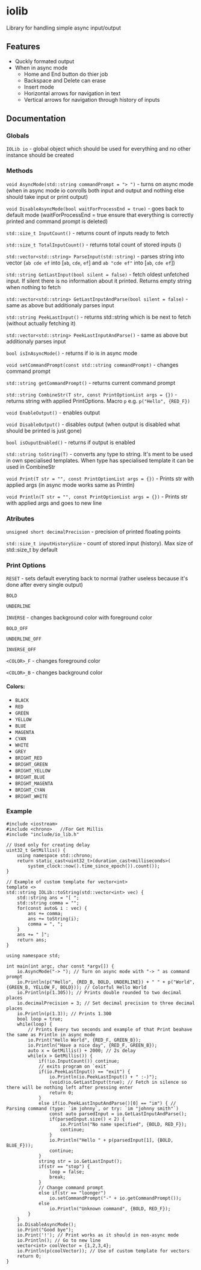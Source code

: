 # iolib
Library for handling simple async input/output

## Features
- Quckly formated output
- When in async mode
  - Home and End button do thier job
  - Backspace and Delete can erase
  - Insert mode
  - Horizontal arrows for navigation in text
  - Vertical arrows for navigation through history of inputs

## Documentation

### Globals

``IOLib io`` - global object which should be used for everything and no other instance should be created

### Methods

``void AsyncMode(std::string commandPrompt = "> ")`` - turns on async mode (when in async mode io conrolls both input and output and nothing else should take input or print output)

``void DisableAsyncMode(bool waitForProcessEnd = true)`` - goes back to default mode (waitForProcessEnd = true ensure that everything is correctly printed and command prompt is deleted)

``std::size_t InputCount()`` - returns count of inputs ready to fetch

``std::size_t TotalInputCount()`` - returns total count of stored inputs ()

``std::vector<std::string> ParseInput(std::string)`` - parses string into vector (`ab cde ef` into [`ab`, `cde`, `ef`] and `ab "cde ef"` into [`ab`, `cde ef`])

``std::string GetLastInput(bool silent = false)`` - fetch oldest unfetched input. If silent there is no information about it printed. Returns empty string when nothing to fetch

``std::vector<std::string> GetLastInputAndParse(bool silent = false)`` - same as above but additionaly parses input

``std::string PeekLastInput()`` - returns std::string which is be next to fetch (without actually fetching it)

``std::vector<std::string> PeekLastInputAndParse()`` - same as above but additionaly parses input

``bool isInAsyncMode()`` - returns if io is in async mode

``void setCommandPrompt(const std::string commandPrompt)`` - changes command prompt

``std::string getCommandPrompt()`` - returns current command prompt

``std::string CombineStr(T str, const PrintOptionList args = {})`` - returns string with applied PrintOptions. Macro `p` e.g. ``p("Hello", {RED_F})``

``void EnableOutput()`` - enables output

``void DisableOutput()`` - disables output (when output is disabled what should be printed is just gone)

``bool isOuputEnabled()`` - returns if output is enabled

``std::string toString(T)`` - converts any type to string. It's ment to be used in own specialised templates. When type has specialised template it can be used in CombineStr

``void Print(T str = "", const PrintOptionList args = {})`` - Prints str with applied args (in async mode works same as Println)

``void Println(T str = "", const PrintOptionList args = {})`` - Prints str with applied args and goes to new line

### Atributes

``unsigned short decimalPrecision`` - precision of printed floating points

``std::size_t inputHistorySize`` - count of stored input (history). Max size of std::size_t by default

### Print Options

``RESET`` - sets default everyting back to normal (rather useless because it's done after every single output)
	
``BOLD``
	
``UNDERLINE``
	
``INVERSE`` - changes background color with foreground color
	
``BOLD_OFF``
	
``UNDERLINE_OFF``
	
``INVERSE_OFF``

``<COLOR>_F`` - changes foreground color

``<COLOR>_B`` - changes background color

#### Colors:

- `BLACK`
- `RED`
- `GREEN`
- `YELLOW`
- `BLUE`
- `MAGENTA`
- `CYAN`
- `WHITE`
- `GREY`
- `BRIGHT_RED`
- `BRIGHT_GREEN`
- `BRIGHT_YELLOW`
- `BRIGHT_BLUE`
- `BRIGHT_MAGENTA`
- `BRIGHT_CYAN`
- `BRIGHT_WHITE`

### Example

```
#include <iostream>
#include <chrono>   //For Get Millis
#include "include/io_lib.h"

// Used only for creating delay
uint32_t GetMillis() {
	using namespace std::chrono;
	return static_cast<uint32_t>(duration_cast<milliseconds>(
		system_clock::now().time_since_epoch()).count());
}

// Example of custom template for vector<int>
template <>
std::string IOLib::toString(std::vector<int> vec) {
    std::string ans = "[ ";
    std::string comma = "";
    for(const auto& i : vec) {
        ans += comma;
        ans += toString(i);
        comma = ", ";
    }
    ans += " ]";
    return ans;
}

using namespace std;

int main(int argc, char const *argv[]) {
    io.AsyncMode("-> "); // Turn on async mode with "-> " as command prompt
    io.Println(p("Hello", {RED_B, BOLD, UNDERLINE}) + " " + p("World", {GREEN_B, YELLOW_F, BOLD})); // Colorful Hello World
    io.Println(p(1.305)); // Prints double rounded to two decimal places
    io.decimalPrecision = 3; // Set decimal precision to three decimal places
    io.Println(p(1.3)); // Prints 1.300
    bool loop = true;
    while(loop) {
        // Prints Every two seconds and example of that Print beahave the same as Println in async mode
        io.Print("Hello World", {RED_F, GREEN_B});
        io.Println("Have a nice day", {RED_F, GREEN_B});
        auto x = GetMillis() + 2000; // 2s delay
        while(x > GetMillis()) {
            if(!io.InputCount()) continue;
            // exits program on `exit`
            if(io.PeekLastInput() == "exit") {
                io.Println(io.PeekLastInput() + " :-)");
                (void)io.GetLastInput(true); // Fetch in silence so there will be nothing left after pressing enter
                return 0;
            }
            else if(io.PeekLastInputAndParse()[0] == "im") { // Parsing command (type: `im johnny`, or try: `im "johnny smith"`)
                const auto parsedInput = io.GetLastInputAndParse();
                if(parsedInput.size() < 2) {
                    io.Println("No name specified", {BOLD, RED_F});
                    continue;
                }
                io.Println("Hello " + p(parsedInput[1], {BOLD, BLUE_F}));
                continue;
            }
            string str = io.GetLastInput();
            if(str == "stop") {
                loop = false;
                break;
            }
            // Change command prompt
            else if(str == "loonger")
                io.setCommandPrompt("-" + io.getCommandPrompt());
            else
                io.Println("Unknown command", {BOLD, RED_F});
        }
    }
    io.DisableAsyncMode();
    io.Print("Good bye");
    io.Print('!'); // Print works as it should in non-async mode
    io.Println(); // Go to new line
    vector<int> coolVector = {1,2,3,4};
    io.Println(p(coolVector)); // Use of custom template for vectors
    return 0;
}
```
